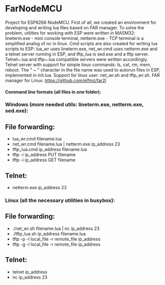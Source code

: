 # FarNodeMCU
Project for ESP8266 NodeMCU. First of all, we created an environment for developing and writing lua files based on FAR manager.
To solve the problem, utilities for working with ESP were written in MASM32: lineterm.exe - mini console terminal, netterm.exe - TCP terminal is a simplified analog of nc in linux.
Cmd scripts are also created for writing lua scripts to ESP: lua_wr uses lineterm.exe, net_wr.cmd uses netterm.exe and a telnet server running in ESP, and tftp_lua is sed.exe and a tftp server.
Telnet~.lua and tftp~.lua compatible servers were written accordingly.
Telnet server with support for simple linux commands: ls, cat, rm, mem, reboot.
The " ~ " character in the file name was used to autorun files in ESP, implemented in init.lua.
Support for linux user: net_wr.sh and tftp_wr.sh. FAR manager for Linux: https://github.com/elfmz/far2l

#### Command line formats (all files in one folder):

### Windows (more needed utils: lineterm.exe, netterm.exe, sed.exe):

## File forwarding:

* lua_wr.cmd filename.lua
* net_wr.cmd filename.lua | netterm.exe ip_address 23
* tftp_lua.cmd ip_address filename.lua
* tftp -i ip_address PUT filename
* tftp -i ip_address GET filename

## Telnet:

* netterm.exe ip_address 23

### Linux (all the necessary utilities in busybox):

## File forwarding:

* ./net_wr.sh filename.lua | nc ip_address 23
* ./tftp_lua.sh ip_address filename.lua
* tftp -p -l local_file -r remote_file ip_address
* tftp -g -l local_file -r remote_file ip_address

## Telnet:

* telnet ip_address
* nc ip_address 23
